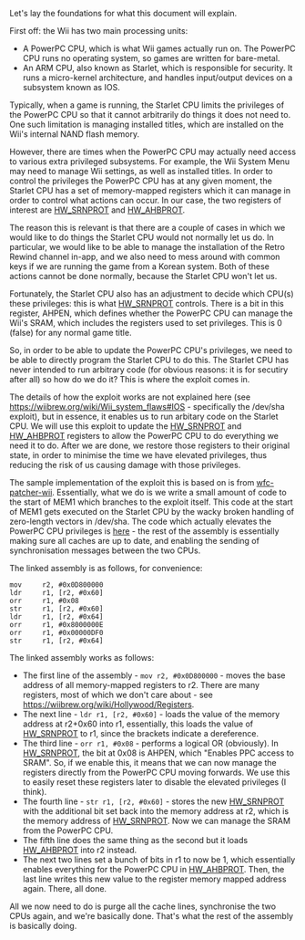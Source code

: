 Let's lay the foundations for what this document will explain.

First off: the Wii has two main processing units: 
- A PowerPC CPU, which is what Wii games actually run on. The PowerPC CPU runs no operating system, so games are written for bare-metal.
- An ARM CPU, also known as Starlet, which is responsible for security. It runs a micro-kernel architecture, and handles input/output devices on a subsystem known as IOS.

Typically, when a game is running, the Starlet CPU limits the privileges of the PowerPC CPU so that it cannot arbitrarily do things it does not need to.
One such limitation is managing installed titles, which are installed on the Wii's internal NAND flash memory. 

However, there are times when the PowerPC CPU may actually need access to various extra privileged subsystems. For example, the Wii System Menu may need to manage Wii settings,
as well as installed titles.
In order to control the privileges the PowerPC CPU has at any given moment, the Starlet CPU has a set of memory-mapped registers which it can manage in order to control what
actions can occur. In our case, the two registers of interest are [HW_SRNPROT] and [HW_AHBPROT].

The reason this is relevant is that there are a couple of cases in which we would like to do things the Starlet CPU would not normally let us do. In particular, we would like to be able to
manage the installation of the Retro Rewind channel in-app, and we also need to mess around with common keys if we are running the game from a Korean system. Both of these actions cannot
be done normally, because the Starlet CPU won't let us.

Fortunately, the Starlet CPU also has an adjustment to decide which CPU(s) these privileges: this is what [HW_SRNPROT] controls. There is a bit in this register, AHPEN, which
defines whether the PowerPC CPU can manage the Wii's SRAM, which includes the registers used to set privileges. This is 0 (false) for any normal game title.

So, in order to be able to update the PowerPC CPU's privileges, we need to be able to directly program the Starlet CPU to do this. The Starlet CPU has never intended to run arbitrary code (for obvious
reasons: it is for secutiry after all) so how do we do it? This is where the exploit comes in.

The details of how the exploit works are not explained here (see https://wiibrew.org/wiki/Wii_system_flaws#IOS - specifically the /dev/sha exploit), but in essence, it enables us to run
arbitary code on the Starlet CPU. We will use this exploit to update the [HW_SRNPROT] and [HW_AHBPROT] registers to allow the PowerPC CPU to do everything we need it to do. After we are
done, we restore those registers to their original state, in order to minimise the time we have elevated privileges, thus reducing the risk of us causing damage with those privileges.

The sample implementation of the exploit this is based on is from [wfc-patcher-wii](https://github.com/WiiLink24/wfc-patcher-wii). Essentially, what we do is we write a small amount of
code to the start of MEM1 which branches to the exploit itself. This code at the start of MEM1 gets executed on the Starlet CPU by the wacky broken handling of zero-length vectors in /dev/sha.
The code which actually elevates the PowerPC CPU privileges is [here](https://github.com/WiiLink24/wfc-patcher-wii/blob/96147b536134937842a203c6033b3b370f4dcee7/launcher/source/IOS.cpp#L79-L86) - the rest of the assembly is essentially making sure all caches are up to date, and enabling the sending of synchronisation messages between the two CPUs.

The linked assembly is as follows, for convenience:
```assembly
mov     r2, #0x0D800000
ldr     r1, [r2, #0x60]
orr     r1, #0x08
str     r1, [r2, #0x60]
ldr     r1, [r2, #0x64]
orr     r1, #0x8000000E
orr     r1, #0x00000DF0
str     r1, [r2, #0x64]
```

The linked assembly works as follows:
- The first line of the assembly - `mov r2, #0x0D800000` - moves the base address of all memory-mapped registers to r2. There are many registers, most of which we don't care about - see
https://wiibrew.org/wiki/Hollywood/Registers. 
- The next line - `ldr r1, [r2, #0x60]` - loads the value of the memory address at r2+0x60 into r1, essentially, this loads the value of  [HW_SRNPROT] to r1, since the brackets indicate 
a dereference. 
- The third line - `orr r1, #0x08` - performs a logical OR (obviously). In [HW_SRNPROT], the bit at 0x08 is AHPEN, which "Enables PPC access to SRAM". So, if we enable this, it means that
we can now manage the registers directly from the PowerPC CPU moving forwards. We use this to easily reset these registers later to disable the elevated privileges (I think).
- The fourth line - `str r1, [r2, #0x60]` - stores the new [HW_SRNPROT] with the additional bit set back into the memory address at r2, which is the memory address of [HW_SRNPROT]. Now
we can manage the SRAM from the PowerPC CPU.
- The fifth line does the same thing as the second but it loads [HW_AHBPROT] into r2 instead.
- The next two lines set a bunch of bits in r1 to now be 1, which essentially enables everything for the PowerPC CPU in [HW_AHBPROT]. Then, the last line writes this new value to the register
memory mapped address again. There, all done.

All we now need to do is purge all the cache lines, synchronise the two CPUs again, and we're basically done. That's what the rest of the assembly is basically doing.

[HW_SRNPROT]: https://wiibrew.org/wiki/Hollywood/Registers#HW_SRNPROT
[HW_AHBPROT]: https://wiibrew.org/wiki/Hollywood/Registers#HW_AHBPROT
